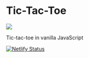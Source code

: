 # Tic-Tac-Toe

<img src="https://github.com/michaelkolesidis/tic-tac-toe/blob/main/tic-tac-toe-screenshot.png">

Tic-tac-toe in vanilla JavaScript

[![Netlify Status](https://api.netlify.com/api/v1/badges/b0376d02-8121-4fc9-a93e-d8e6ecb5b9c8/deploy-status)](https://app.netlify.com/sites/tic-tac-toe-michael/deploys)

